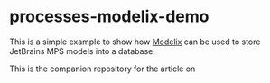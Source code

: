 # processes-modelix-demo

This is a simple example to show how [Modelix](https://github.com/modelix/modelix) can be used to store JetBrains MPS models into a database.

This is the companion repository for the article on []()
